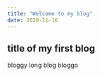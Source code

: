 ```yaml
---
title: "Welcome to my blog"
date: 2020-11-16
---
```


## title of my first blog
bloggy long blog bloggo
